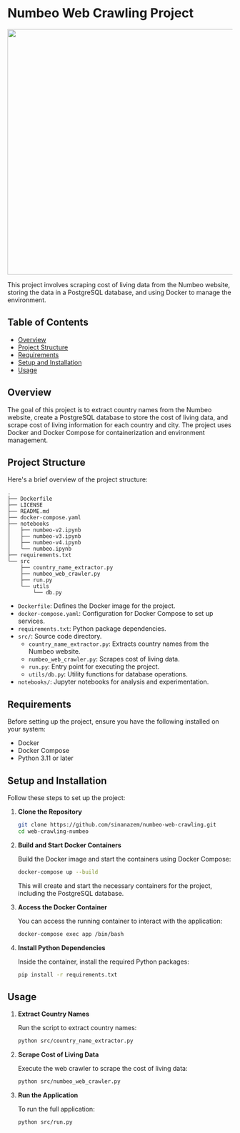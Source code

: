 # Numbeo Web Crawling Project
<img src="https://pngimg.com/uploads/world_map/world_map_PNG28.png" width=550>

This project involves scraping cost of living data from the Numbeo website, storing the data in a PostgreSQL database, and using Docker to manage the environment.

## Table of Contents

- [Overview](#overview)
- [Project Structure](#project-structure)
- [Requirements](#requirements)
- [Setup and Installation](#setup-and-installation)
- [Usage](#usage)

## Overview

The goal of this project is to extract country names from the Numbeo website, create a PostgreSQL database to store the cost of living data, and scrape cost of living information for each country and city. The project uses Docker and Docker Compose for containerization and environment management.

## Project Structure

Here's a brief overview of the project structure:

```
.
├── Dockerfile
├── LICENSE
├── README.md
├── docker-compose.yaml
├── notebooks
│   ├── numbeo-v2.ipynb
│   ├── numbeo-v3.ipynb
│   ├── numbeo-v4.ipynb
│   └── numbeo.ipynb
├── requirements.txt
└── src
    ├── country_name_extractor.py
    ├── numbeo_web_crawler.py
    ├── run.py
    └── utils
        └── db.py
```

- `Dockerfile`: Defines the Docker image for the project.
- `docker-compose.yaml`: Configuration for Docker Compose to set up services.
- `requirements.txt`: Python package dependencies.
- `src/`: Source code directory.
  - `country_name_extractor.py`: Extracts country names from the Numbeo website.
  - `numbeo_web_crawler.py`: Scrapes cost of living data.
  - `run.py`: Entry point for executing the project.
  - `utils/db.py`: Utility functions for database operations.
- `notebooks/`: Jupyter notebooks for analysis and experimentation.

## Requirements

Before setting up the project, ensure you have the following installed on your system:

- Docker
- Docker Compose
- Python 3.11 or later

## Setup and Installation

Follow these steps to set up the project:

1. **Clone the Repository**

   ```bash
   git clone https://github.com/sinanazem/numbeo-web-crawling.git
   cd web-crawling-numbeo
   ```

2. **Build and Start Docker Containers**

   Build the Docker image and start the containers using Docker Compose:

   ```bash
   docker-compose up --build
   ```

   This will create and start the necessary containers for the project, including the PostgreSQL database.

3. **Access the Docker Container**

   You can access the running container to interact with the application:

   ```bash
   docker-compose exec app /bin/bash
   ```

4. **Install Python Dependencies**

   Inside the container, install the required Python packages:

   ```bash
   pip install -r requirements.txt
   ```

## Usage

1. **Extract Country Names**

   Run the script to extract country names:

   ```bash
   python src/country_name_extractor.py
   ```

2. **Scrape Cost of Living Data**

   Execute the web crawler to scrape the cost of living data:

   ```bash
   python src/numbeo_web_crawler.py
   ```

3. **Run the Application**

   To run the full application:

   ```bash
   python src/run.py
   ```

